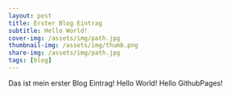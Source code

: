 ```yaml
---
layout: post
title: Erster Blog Eintrag
subtitle: Hello World!
cover-img: /assets/img/path.jpg
thumbnail-img: /assets/img/thumb.png
share-img: /assets/img/path.jpg
tags: [blog]
---
```


Das ist mein erster Blog Eintrag!
Hello World!
Hello GithubPages!
